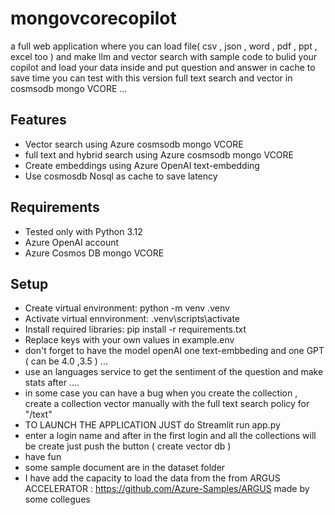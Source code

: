 # mongovcorecopilot
a full web application where you can load file( csv , json , word , pdf , ppt , excel too ) and make llm and vector search with sample code to bulid your copilot and load your data inside and put question and answer in cache to save time
you can test with this  version  full text search  and vector in cosmsodb mongo VCORE  ...


## Features
- Vector search using Azure cosmsodb mongo VCORE
- full text and hybrid search using Azure cosmsodb mongo VCORE
- Create embeddings using Azure OpenAI text-embedding
- Use cosmosdb Nosql as cache to save latency

## Requirements
- Tested only with Python 3.12
- Azure OpenAI account
- Azure Cosmos DB mongo VCORE

## Setup
- Create virtual environment: python -m venv .venv
- Activate virtual ennvironment: .venv\scripts\activate
- Install required libraries: pip install -r requirements.txt
- Replace keys with your own values in example.env
- don't forget to have the model openAI one text-embbeding and one GPT ( can be 4.0 ,3.5 ) ...
- use an languages service to get the sentiment of the question and make stats after .... 
- in some case you can have a bug when you create the collection , create a collection vector manually with the full text search policy for "/text"
- TO LAUNCH THE APPLICATION JUST do Streamlit run app.py
- enter a login name and after in the first login and all the collections will be create just push the button ( create vector db  )
- have fun
- some sample document are in the dataset folder
- I have add the capacity to load the data from the from ARGUS ACCELERATOR : https://github.com/Azure-Samples/ARGUS made by some collegues 

